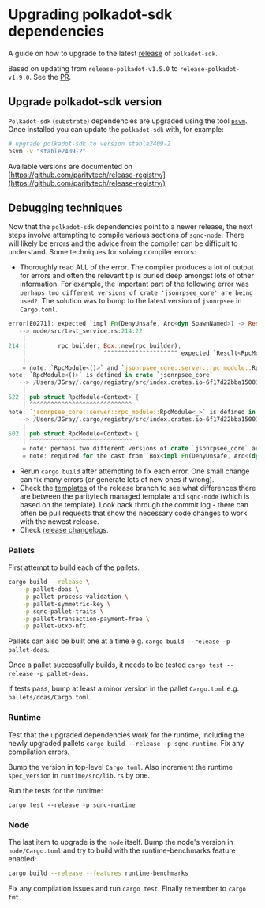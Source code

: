 # Upgrading polkadot-sdk dependencies

A guide on how to upgrade to the latest [release](https://github.com/paritytech/polkadot-sdk/releases) of `polkadot-sdk`.

Based on updating from `release-polkadot-v1.5.0` to `release-polkadot-v1.9.0`. See the [PR](https://github.com/digicatapult/sqnc-node/pull/169/files).

## Upgrade polkadot-sdk version

`Polkadot-sdk` (`substrate`) dependencies are upgraded using the tool [`psvm`](https://github.com/paritytech/psvm). Once installed you can update the `polkadot-sdk` with, for example:

```bash
# upgrade polkadot-sdk to version stable2409-2
psvm -v "stable2409-2"
```

Available versions are documented on [https://github.com/paritytech/release-registry/](https://github.com/paritytech/release-registry/)

## Debugging techniques

Now that the `polkadot-sdk` dependencies point to a newer release, the next steps involve attempting to compile various sections of `sqnc-node`. There will likely be errors and the advice from the compiler can be difficult to understand. Some techniques for solving compiler errors:

- Thoroughly read ALL of the error. The compiler produces a lot of output for errors and often the relevant tip is buried deep amongst lots of other information. For example, the important part of the following error was `perhaps two different versions of crate 'jsonrpsee_core' are being used?`. The solution was to bump to the latest version of `jsonrpsee` in `Cargo.toml`.

```rust
error[E0271]: expected `impl Fn(DenyUnsafe, Arc<dyn SpawnNamed>) -> Result<RpcModule<()>, Error>` to be a opaque type that returns `Result<RpcModule<_>, Error>`, but it returns `Result<RpcModule<()>, Error>`
   --> node/src/test_service.rs:214:22
    |
214 |         rpc_builder: Box::new(rpc_builder),
    |                      ^^^^^^^^^^^^^^^^^^^^^ expected `Result<RpcModule<_>, Error>`, found `Result<RpcModule<()>, Error>`
    |
    = note: `RpcModule<()>` and `jsonrpsee_core::server::rpc_module::RpcModule<_>` have similar names, but are actually distinct types
note: `RpcModule<()>` is defined in crate `jsonrpsee_core`
   --> /Users/JGray/.cargo/registry/src/index.crates.io-6f17d22bba15001f/jsonrpsee-core-0.16.3/src/server/rpc_module.rs:522:1
    |
522 | pub struct RpcModule<Context> {
    | ^^^^^^^^^^^^^^^^^^^^^^^^^^^^^
note: `jsonrpsee_core::server::rpc_module::RpcModule<_>` is defined in crate `jsonrpsee_core`
   --> /Users/JGray/.cargo/registry/src/index.crates.io-6f17d22bba15001f/jsonrpsee-core-0.22.3/src/server/rpc_module.rs:502:1
    |
502 | pub struct RpcModule<Context> {
    | ^^^^^^^^^^^^^^^^^^^^^^^^^^^^^
    = note: perhaps two different versions of crate `jsonrpsee_core` are being used?
    = note: required for the cast from `Box<impl Fn(DenyUnsafe, Arc<(dyn SpawnNamed + 'static)>) -> Result<RpcModule<()>, sc_service::Error>>` to `Box<(dyn Fn(DenyUnsafe, Arc<(dyn SpawnNamed + 'static)>) -> Result<jsonrpsee_core::server::rpc_module::RpcModule<_>, sc_service::Error> + 'static)>`
```

- Rerun `cargo build` after attempting to fix each error. One small change can fix many errors (or generate lots of new ones if wrong).
- Check the [templates](https://github.com/paritytech/polkadot-sdk/tree/release-polkadot-v1.9.0/templates) of the release branch to see what differences there are between the paritytech managed template and `sqnc-node` (which is based on the template). Look back through the commit log - there can often be pull requests that show the necessary code changes to work with the newest release.
- Check [release changelogs](https://github.com/paritytech/polkadot-sdk/releases).

### Pallets

First attempt to build each of the pallets.

```bash
cargo build --release \
    -p pallet-doas \
    -p pallet-process-validation \
    -p pallet-symmetric-key \
    -p sqnc-pallet-traits \
    -p pallet-transaction-payment-free \
    -p pallet-utxo-nft
```

Pallets can also be built one at a time e.g. `cargo build --release -p pallet-doas`.

Once a pallet successfully builds, it needs to be tested `cargo test --release -p pallet-doas`.

If tests pass, bump at least a minor version in the pallet `Cargo.toml` e.g. `pallets/doas/Cargo.toml`.

### Runtime

Test that the upgraded dependencies work for the runtime, including the newly upgraded pallets `cargo build --release -p sqnc-runtime`. Fix any compilation errors.

Bump the version in top-level `Cargo.toml`. Also increment the runtime `spec_version` in `runtime/src/lib.rs` by one.

Run the tests for the runtime:

`cargo test --release -p sqnc-runtime`

### Node

The last item to upgrade is the `node` itself. Bump the node's version in `node/Cargo.toml` and try to build with the runtime-benchmarks feature enabled:

```bash
cargo build --release --features runtime-benchmarks
```

Fix any compilation issues and run `cargo test`. Finally remember to `cargo fmt`.
